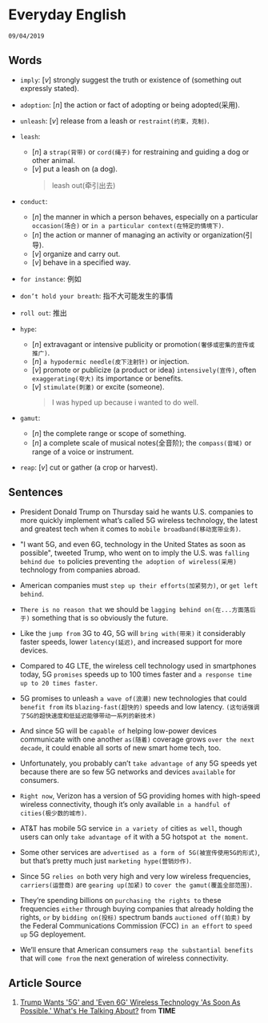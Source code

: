 Everyday English
===
`09/04/2019`

Words
---
* `imply`: [_v_] strongly suggest the truth or existence of (something out expressly stated).

* `adoption`: [_n_] the action or fact of adopting or being adopted(采用). 

* `unleash`: [_v_] release from a leash or `restraint(约束，克制)`.

* `leash`:
  * [_n_] a `strap(背带)` or `cord(绳子)` for restraining and guiding a dog or other animal.
  * [_v_] put a leash on (a dog).
    > leash out(牵引出去)

* `conduct`:
  * [_n_] the manner in which a person behaves, especially on a particular `occasion(场合)` or `in a particular context(在特定的情境下)`.
  * [_n_] the action or manner of managing an activity or organization(引导).
  * [_v_] organize and carry out.
  * [_v_] behave in a specified way.

* `for instance`: 例如

* `don’t hold your breath`: 指不大可能发生的事情

* `roll out`: 推出

* `hype`:
  * [_n_] extravagant or intensive publicity or promotion`(奢侈或密集的宣传或推广)`.
  * [_n_] `a hypodermic needle(皮下注射针)` or injection.
  * [_v_] promote or publicize (a product or idea) `intensively(宣传)`, often `exaggerating(夸大)` its importance or benefits.
  * [_v_] `stimulate(刺激)` or excite (someone).
    > I was hyped up because i wanted to do well.

* `gamut`:
  * [_n_] the complete range or scope of something.
  * [_n_] a complete scale of musical notes(全音阶); the `compass(音域)` or range of a voice or instrument.

* `reap`: [_v_] cut or gather (a crop or harvest).

Sentences
---
* President Donald Trump on Thursday said he wants U.S. companies to more quickly implement what’s called 5G wireless technology, the latest and greatest tech when it comes to `mobile broadband(移动宽带业务)`.

* "I want 5G, and even 6G, technology in the United States as soon as possible", tweeted Trump, who went on to imply the U.S. was `falling behind` `due to` policies preventing `the adoption of wireless(采用)` technology from companies abroad.

* American companies must `step up their efforts(加紧努力)`, or `get left behind`.

* `There is no reason that` we should be `lagging behind on(在...方面落后于)` something that is so obviously the future.

* Like the `jump from` 3G to 4G, 5G will `bring with(带来)` it considerably faster speeds, lower `latency(延迟)`, and increased support for more devices.

* Compared to 4G LTE, the wireless cell technology used in smartphones today, 5G `promises` speeds up to 100 times faster and `a response time up to 20 times faster`.

* 5G promises to unleash `a wave of(浪潮)` new technologies that could `benefit from` its `blazing-fast(超快的)` speeds and low latency. `(这句话强调了5G的超快速度和低延迟能够带动一系列的新技术)`

* And since 5G will be `capable of` helping low-power devices communicate with one another `as(随着)` coverage grows `over the next decade`, it could enable all sorts of new smart home tech, too.

* Unfortunately, you probably can’t `take advantage of` any 5G speeds yet because there are so few 5G networks and devices `available` for consumers.

* `Right now`, Verizon has a version of 5G providing homes with high-speed wireless connectivity, though it’s only available `in a handful of cities(极少数的城市)`.

* AT&T has mobile 5G service `in a variety of` cities `as well`, though users can only `take advantage of` it with a 5G hotspot `at the moment`. 

* Some other services are `advertised as a form of 5G(被宣传使用5G的形式)`, but that’s pretty much just `marketing hype(营销炒作)`.

* Since 5G `relies on` both very high and very low wireless frequencies, `carriers(运营商)` are `gearing up(加紧)` to `cover the gamut(覆盖全部范围)`.

* They’re spending billions on `purchasing the rights to` these frequencies `either` through buying companies that already holding the rights, `or` by `bidding on(投标)` spectrum bands `auctioned off(拍卖)` by the Federal Communications Commission (FCC) `in an effort` to `speed up` 5G deployement. 

* We’ll ensure that American consumers `reap the substantial benefits` that will `come from` the next generation of wireless connectivity.

Article Source
---
1. [Trump Wants '5G' and 'Even 6G' Wireless Technology 'As Soon As Possible.' What's He Talking About?](http://time.com/5534983/trump-5g-6g/) from **TIME**